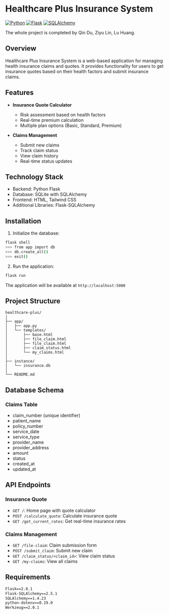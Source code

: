 # Healthcare Plus Insurance System
[![Python](https://img.shields.io/badge/Python-3.7+-blue.svg)](https://www.python.org/downloads/)
[![Flask](https://img.shields.io/badge/Flask-2.0+-green.svg)](https://flask.palletsprojects.com/)
[![SQLAlchemy](https://img.shields.io/badge/SQLAlchemy-1.4+-orange.svg)](https://www.sqlalchemy.org/)

The whole project is completed by Qin Du, Ziyu Lin, Lu Huang.

## Overview
Healthcare Plus Insurance System is a web-based application for managing health insurance claims and quotes. It provides functionality for users to get insurance quotes based on their health factors and submit insurance claims.

## Features
- **Insurance Quote Calculator**
  - Risk assessment based on health factors
  - Real-time premium calculation
  - Multiple plan options (Basic, Standard, Premium)

- **Claims Management**
  - Submit new claims
  - Track claim status
  - View claim history
  - Real-time status updates

## Technology Stack
- Backend: Python Flask
- Database: SQLite with SQLAlchemy
- Frontend: HTML, Tailwind CSS
- Additional Libraries: Flask-SQLAlchemy

## Installation

1. Initialize the database:
```bash
flask shell
>>> from app import db
>>> db.create_all()
>>> exit()
```

2. Run the application:
```bash
flask run
```

The application will be available at `http://localhost:5000`

## Project Structure
```
healthcare-plus/
│
├── app/
│   ├── app.py
│   └── templates/
│       ├── base.html
│       ├── file_claim.html
│       ├── file_claim.html
│       ├── claim_status.html
│       └── my_claims.html
│
├── instance/
│   └── insurance.db
│
└── README.md
```

## Database Schema

### Claims Table
- claim_number (unique identifier)
- patient_name
- policy_number
- service_date
- service_type
- provider_name
- provider_address
- amount
- status
- created_at
- updated_at

## API Endpoints

### Insurance Quote
- `GET /`: Home page with quote calculator
- `POST /calculate_quote`: Calculate insurance quote
- `GET /get_current_rates`: Get real-time insurance rates

### Claims Management
- `GET /file-claim`: Claim submission form
- `POST /submit_claim`: Submit new claim
- `GET /claim_status/<claim_id>`: View claim status
- `GET /my-claims`: View all claims

## Requirements
```txt
Flask==2.0.1
Flask-SQLAlchemy==2.5.1
SQLAlchemy==1.4.23
python-dotenv==0.19.0
Werkzeug==2.0.1
```

